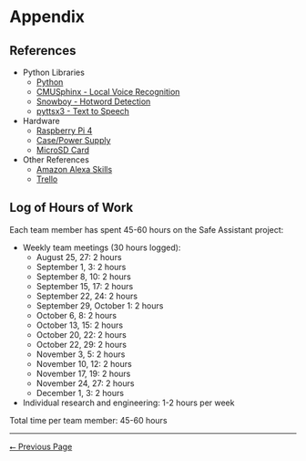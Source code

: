 # Appendix

## References

- Python Libraries
    - [Python](https://www.python.org/)
    - [CMUSphinx - Local Voice Recognition](https://cmusphinx.github.io/wiki/)
    - [Snowboy - Hotword Detection](https://snowboy.kitt.ai/)
    - [pyttsx3 - Text to Speech](https://pypi.org/project/pyttsx3/)
- Hardware
    - [Raspberry Pi 4](https://www.raspberrypi.org/products/raspberry-pi-4-model-b/?resellerType=home)
    - [Case/Power Supply](https://www.microcenter.com/product/602630/micro-connectors-aluminum-raspberry-pi-case-with-fan---black)
    - [MicroSD Card](https://www.microcenter.com/product/624620/samsung-64gb-evo-v5-nana-microsdxc-class-10---u3-flash-memory-card-with-adapter)
- Other References
    - [Amazon Alexa Skills](https://developer.amazon.com/en-US/alexa/alexa-skills-kit/get-deeper/tutorials-code-samples/build-an-engaging-alexa-skill)
    - [Trello](https://trello.com/en-US)

## Log of Hours of Work

Each team member has spent 45-60 hours on the Safe Assistant project:

- Weekly team meetings (30 hours logged):
    - August 25, 27: 2 hours
    - September 1, 3: 2 hours
    - September 8, 10: 2 hours
    - September 15, 17: 2 hours
    - September 22, 24: 2 hours
    - September 29, October 1: 2 hours
    - October 6, 8: 2 hours
    - October 13, 15: 2 hours
    - October 20, 22: 2 hours
    - October 22, 29: 2 hours
    - November 3, 5: 2 hours
    - November 10, 12: 2 hours
    - November 17, 19: 2 hours
    - November 24, 27: 2 hours
    - December 1, 3: 2 hours
- Individual research and engineering: 1-2 hours per week

Total time per team member: 45-60 hours

---

[⭠ Previous Page](09-budget.md)

